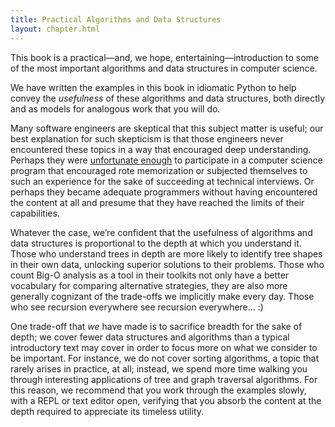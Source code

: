```yaml
---
title: Practical Algorithms and Data Structures
layout: chapter.html
---
```


This book is a practical—and, we hope, entertaining—introduction to some
of the most important algorithms and data structures in computer
science.

We have written the examples in this book in idiomatic Python to help
convey the *usefulness* of these algorithms and data structures, both
directly and as models for analogous work that you will do.

Many software engineers are skeptical that this subject matter is
useful; our best explanation for such skepticism is that those engineers
never encountered these topics in a way that encouraged deep
understanding. Perhaps they were [unfortunate
enough](http://v.cx/2010/04/feynman-brazil-education) to participate in
a computer science program that encouraged rote memorization or
subjected themselves to such an experience for the sake of succeeding at
technical interviews. Or perhaps they became adequate programmers
without having encountered the content at all and presume that they
have reached the limits of their capabilities.

Whatever the case, we’re confident that the usefulness of algorithms and
data structures is proportional to the depth at which you understand it.
Those who understand trees in depth are more likely to identify tree
shapes in their own data, unlocking superior solutions to their
problems. Those who count Big-O analysis as a tool in their toolkits not
only have a better vocabulary for comparing alternative strategies, they
are also more generally cognizant of the trade-offs we implicitly make
every day. Those who see recursion everywhere see recursion everywhere...
:)

One trade-off that *we* have made is to sacrifice breadth for the sake
of depth; we cover fewer data structures and algorithms than a typical
introductory text may cover in order to focus more on what we consider
to be important. For instance, we do not cover sorting algorithms,
a topic that rarely arises in practice, at all; instead, we spend more time
walking you through interesting applications of tree and graph traversal
algorithms. For this reason, we recommend that you work through the examples
slowly, with a REPL or text editor open, verifying that you absorb the content
at the depth required to appreciate its timeless utility.
